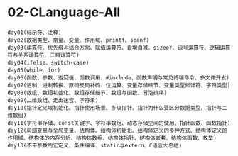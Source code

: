 02-CLanguage-All
================

    day01(标示符、注释)
    day02(数据类型、常量、变量、作用域、printf、scanf)
    day03(运算符、优先级与结合方向、赋值运算符、自增自减、sizeof、逗号运算符、逻辑运算符与关系运算符、三目运算符)
    day04(ifelse、switch-case)
    day05(while、for)
    day06(函数、参数、返回值、函数调用、#include、函数声明与常见终端命令、多文件开发)
    day07(进制、进制转换、原码反码补码、位运算、变量存储细节、变量类型修饰符、字符类型)
    day08(数组、数组初始化、数组存储细节、数组与函数、冒泡排序)
    day09(二维数组、走出迷宫、字符串)
    day10(指针定义域初始化、指针使用场景、多级指针、指针为什么要区分数据类型、指针与二维数组)
    day11(字符串存储、const关键字、字符串数组、动态存储空间的使用、指针函数、函数指针)
    day12(局部变量与全局变量、结构体、结构体初始化、结构体定义的多种方式、结构体定义的作用域、结构体的内存分析、结构体数组、结构体指针、结构体嵌套、结构体函数、枚举)
    day13(不带参数的宏定义、条件编译、static与extern、C语言大总结)

